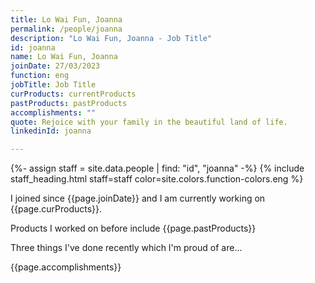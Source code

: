 ```yaml
---
title: Lo Wai Fun, Joanna
permalink: /people/joanna
description: "Lo Wai Fun, Joanna - Job Title"
id: joanna
name: Lo Wai Fun, Joanna
joinDate: 27/03/2023
function: eng
jobTitle: Job Title
curProducts: currentProducts
pastProducts: pastProducts
accomplishments: ""
quote: Rejoice with your family in the beautiful land of life.
linkedinId: joanna

---
```


{%- assign staff = site.data.people | find: "id", "joanna" -%}
{% include staff_heading.html staff=staff color=site.colors.function-colors.eng %}

<p>I joined since {{page.joinDate}} and I am currently working on {{page.curProducts}}.</p>

<p>Products I worked on before include {{page.pastProducts}}</p>

<p>Three things I've done recently which I'm proud of are...</p>
{{page.accomplishments}}
